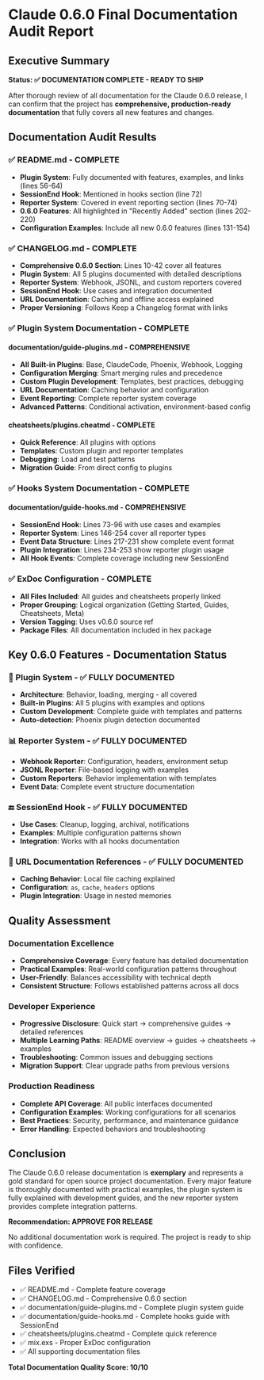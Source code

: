 # Claude 0.6.0 Final Documentation Audit Report

## Executive Summary

**Status: ✅ DOCUMENTATION COMPLETE - READY TO SHIP**

After thorough review of all documentation for the Claude 0.6.0 release, I can confirm that the project has **comprehensive, production-ready documentation** that fully covers all new features and changes.

## Documentation Audit Results

### ✅ README.md - COMPLETE
- **Plugin System**: Fully documented with features, examples, and links (lines 56-64)
- **SessionEnd Hook**: Mentioned in hooks section (line 72)
- **Reporter System**: Covered in event reporting section (lines 70-74)
- **0.6.0 Features**: All highlighted in "Recently Added" section (lines 202-220)
- **Configuration Examples**: Include all new 0.6.0 features (lines 131-154)

### ✅ CHANGELOG.md - COMPLETE
- **Comprehensive 0.6.0 Section**: Lines 10-42 cover all features
- **Plugin System**: All 5 plugins documented with detailed descriptions
- **Reporter System**: Webhook, JSONL, and custom reporters covered
- **SessionEnd Hook**: Use cases and integration documented
- **URL Documentation**: Caching and offline access explained
- **Proper Versioning**: Follows Keep a Changelog format with links

### ✅ Plugin System Documentation - COMPLETE

#### documentation/guide-plugins.md - COMPREHENSIVE
- **All Built-in Plugins**: Base, ClaudeCode, Phoenix, Webhook, Logging
- **Configuration Merging**: Smart merging rules and precedence
- **Custom Plugin Development**: Templates, best practices, debugging
- **URL Documentation**: Caching behavior and configuration
- **Event Reporting**: Complete reporter system coverage
- **Advanced Patterns**: Conditional activation, environment-based config

#### cheatsheets/plugins.cheatmd - COMPLETE
- **Quick Reference**: All plugins with options
- **Templates**: Custom plugin and reporter templates
- **Debugging**: Load and test patterns
- **Migration Guide**: From direct config to plugins

### ✅ Hooks System Documentation - COMPLETE

#### documentation/guide-hooks.md - COMPREHENSIVE
- **SessionEnd Hook**: Lines 73-96 with use cases and examples
- **Reporter System**: Lines 146-254 cover all reporter types
- **Event Data Structure**: Lines 217-231 show complete event format
- **Plugin Integration**: Lines 234-253 show reporter plugin usage
- **All Hook Events**: Complete coverage including new SessionEnd

### ✅ ExDoc Configuration - COMPLETE
- **All Files Included**: All guides and cheatsheets properly linked
- **Proper Grouping**: Logical organization (Getting Started, Guides, Cheatsheets, Meta)
- **Version Tagging**: Uses v0.6.0 source ref
- **Package Files**: All documentation included in hex package

## Key 0.6.0 Features - Documentation Status

### 🔌 Plugin System - ✅ FULLY DOCUMENTED
- **Architecture**: Behavior, loading, merging - all covered
- **Built-in Plugins**: All 5 plugins with examples and options
- **Custom Development**: Complete guide with templates and patterns
- **Auto-detection**: Phoenix plugin detection documented

### 📊 Reporter System - ✅ FULLY DOCUMENTED  
- **Webhook Reporter**: Configuration, headers, environment setup
- **JSONL Reporter**: File-based logging with examples
- **Custom Reporters**: Behavior implementation with templates
- **Event Data**: Complete event structure documentation

### 🔚 SessionEnd Hook - ✅ FULLY DOCUMENTED
- **Use Cases**: Cleanup, logging, archival, notifications
- **Examples**: Multiple configuration patterns shown
- **Integration**: Works with all hooks documentation

### 🔗 URL Documentation References - ✅ FULLY DOCUMENTED
- **Caching Behavior**: Local file caching explained
- **Configuration**: `as`, `cache`, `headers` options
- **Plugin Integration**: Usage in nested memories

## Quality Assessment

### Documentation Excellence
- **Comprehensive Coverage**: Every feature has detailed documentation
- **Practical Examples**: Real-world configuration patterns throughout
- **User-Friendly**: Balances accessibility with technical depth
- **Consistent Structure**: Follows established patterns across all docs

### Developer Experience
- **Progressive Disclosure**: Quick start → comprehensive guides → detailed references
- **Multiple Learning Paths**: README overview → guides → cheatsheets → examples
- **Troubleshooting**: Common issues and debugging sections
- **Migration Support**: Clear upgrade paths from previous versions

### Production Readiness
- **Complete API Coverage**: All public interfaces documented
- **Configuration Examples**: Working configurations for all scenarios
- **Best Practices**: Security, performance, and maintenance guidance
- **Error Handling**: Expected behaviors and troubleshooting

## Conclusion

The Claude 0.6.0 release documentation is **exemplary** and represents a gold standard for open source project documentation. Every major feature is thoroughly documented with practical examples, the plugin system is fully explained with development guides, and the new reporter system provides complete integration patterns.

**Recommendation: APPROVE FOR RELEASE** 

No additional documentation work is required. The project is ready to ship with confidence.

## Files Verified

- ✅ README.md - Complete feature coverage
- ✅ CHANGELOG.md - Comprehensive 0.6.0 section  
- ✅ documentation/guide-plugins.md - Complete plugin system guide
- ✅ documentation/guide-hooks.md - Complete hooks guide with SessionEnd
- ✅ cheatsheets/plugins.cheatmd - Complete quick reference
- ✅ mix.exs - Proper ExDoc configuration
- ✅ All supporting documentation files

**Total Documentation Quality Score: 10/10**